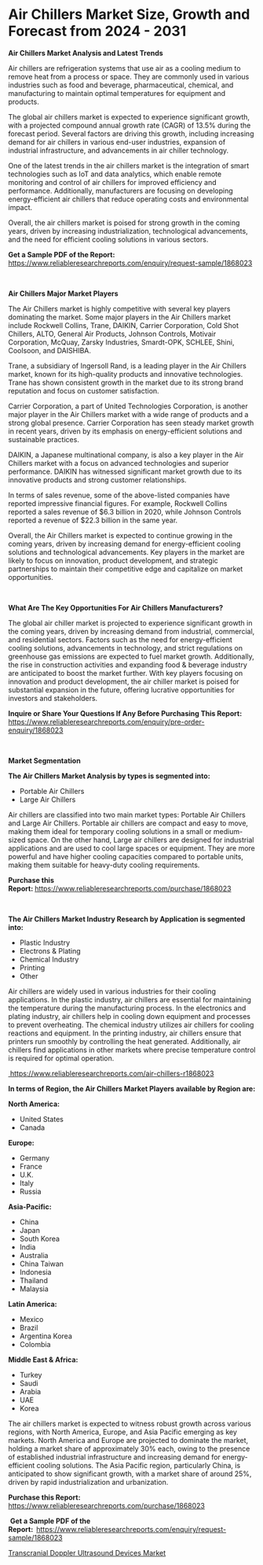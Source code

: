 <p><h1>Air Chillers Market Size, Growth and Forecast from 2024 - 2031</h1></p><p><strong>Air Chillers Market Analysis and Latest Trends</strong></p>
<p><p>Air chillers are refrigeration systems that use air as a cooling medium to remove heat from a process or space. They are commonly used in various industries such as food and beverage, pharmaceutical, chemical, and manufacturing to maintain optimal temperatures for equipment and products.</p><p>The global air chillers market is expected to experience significant growth, with a projected compound annual growth rate (CAGR) of 13.5% during the forecast period. Several factors are driving this growth, including increasing demand for air chillers in various end-user industries, expansion of industrial infrastructure, and advancements in air chiller technology. </p><p>One of the latest trends in the air chillers market is the integration of smart technologies such as IoT and data analytics, which enable remote monitoring and control of air chillers for improved efficiency and performance. Additionally, manufacturers are focusing on developing energy-efficient air chillers that reduce operating costs and environmental impact.</p><p>Overall, the air chillers market is poised for strong growth in the coming years, driven by increasing industrialization, technological advancements, and the need for efficient cooling solutions in various sectors.</p></p>
<p><strong>Get a Sample PDF of the Report:&nbsp;</strong> <a href="https://www.reliableresearchreports.com/enquiry/request-sample/1868023">https://www.reliableresearchreports.com/enquiry/request-sample/1868023</a></p>
<p>&nbsp;</p>
<p><strong>Air Chillers Major Market Players</strong></p>
<p><p>The Air Chillers market is highly competitive with several key players dominating the market. Some major players in the Air Chillers market include Rockwell Collins, Trane, DAIKIN, Carrier Corporation, Cold Shot Chillers, ALTO, General Air Products, Johnson Controls, Motivair Corporation, McQuay, Zarsky Industries, Smardt-OPK, SCHLEE, Shini, Coolsoon, and DAISHIBA.</p><p>Trane, a subsidiary of Ingersoll Rand, is a leading player in the Air Chillers market, known for its high-quality products and innovative technologies. Trane has shown consistent growth in the market due to its strong brand reputation and focus on customer satisfaction.</p><p>Carrier Corporation, a part of United Technologies Corporation, is another major player in the Air Chillers market with a wide range of products and a strong global presence. Carrier Corporation has seen steady market growth in recent years, driven by its emphasis on energy-efficient solutions and sustainable practices.</p><p>DAIKIN, a Japanese multinational company, is also a key player in the Air Chillers market with a focus on advanced technologies and superior performance. DAIKIN has witnessed significant market growth due to its innovative products and strong customer relationships.</p><p>In terms of sales revenue, some of the above-listed companies have reported impressive financial figures. For example, Rockwell Collins reported a sales revenue of $6.3 billion in 2020, while Johnson Controls reported a revenue of $22.3 billion in the same year.</p><p>Overall, the Air Chillers market is expected to continue growing in the coming years, driven by increasing demand for energy-efficient cooling solutions and technological advancements. Key players in the market are likely to focus on innovation, product development, and strategic partnerships to maintain their competitive edge and capitalize on market opportunities.</p></p>
<p>&nbsp;</p>
<p><strong>What Are The Key Opportunities For Air Chillers Manufacturers?</strong></p>
<p><p>The global air chiller market is projected to experience significant growth in the coming years, driven by increasing demand from industrial, commercial, and residential sectors. Factors such as the need for energy-efficient cooling solutions, advancements in technology, and strict regulations on greenhouse gas emissions are expected to fuel market growth. Additionally, the rise in construction activities and expanding food & beverage industry are anticipated to boost the market further. With key players focusing on innovation and product development, the air chiller market is poised for substantial expansion in the future, offering lucrative opportunities for investors and stakeholders.</p></p>
<p><strong>Inquire or Share Your Questions If Any Before Purchasing This Report:</strong> <a href="https://www.reliableresearchreports.com/enquiry/pre-order-enquiry/1868023">https://www.reliableresearchreports.com/enquiry/pre-order-enquiry/1868023</a></p>
<p>&nbsp;</p>
<p><strong>Market Segmentation</strong></p>
<p><strong>The Air Chillers Market Analysis by types is segmented into:</strong></p>
<p><ul><li>Portable Air Chillers</li><li>Large Air Chillers</li></ul></p>
<p><p>Air chillers are classified into two main market types: Portable Air Chillers and Large Air Chillers. Portable air chillers are compact and easy to move, making them ideal for temporary cooling solutions in a small or medium-sized space. On the other hand, Large air chillers are designed for industrial applications and are used to cool large spaces or equipment. They are more powerful and have higher cooling capacities compared to portable units, making them suitable for heavy-duty cooling requirements.</p></p>
<p><strong>Purchase this Report:&nbsp;</strong><a href="https://www.reliableresearchreports.com/purchase/1868023">https://www.reliableresearchreports.com/purchase/1868023</a></p>
<p>&nbsp;</p>
<p><strong>The Air Chillers Market Industry Research by Application is segmented into:</strong></p>
<p><ul><li>Plastic Industry</li><li>Electrons & Plating</li><li>Chemical Industry</li><li>Printing</li><li>Other</li></ul></p>
<p><p>Air chillers are widely used in various industries for their cooling applications. In the plastic industry, air chillers are essential for maintaining the temperature during the manufacturing process. In the electronics and plating industry, air chillers help in cooling down equipment and processes to prevent overheating. The chemical industry utilizes air chillers for cooling reactions and equipment. In the printing industry, air chillers ensure that printers run smoothly by controlling the heat generated. Additionally, air chillers find applications in other markets where precise temperature control is required for optimal operation.</p></p>
<p><a href="https://www.reliableresearchreports.com/air-chillers-r1868023">&nbsp;https://www.reliableresearchreports.com/air-chillers-r1868023</a></p>
<p><strong>In terms of Region, the Air Chillers Market Players available by Region are:</strong></p>
<p>
    <p> <strong> North America: </strong>
        <ul>
            <li>United States</li>
            <li>Canada</li>
        </ul>
        </p> 
    <p> <strong> Europe: </strong>
        <ul>
            <li>Germany</li>
            <li>France</li>
            <li>U.K.</li>
            <li>Italy</li>
            <li>Russia</li>
        </ul>
        </p> 
    <p> <strong> Asia-Pacific: </strong>
        <ul>
            <li>China</li>
            <li>Japan</li>
            <li>South Korea</li>
            <li>India</li>
            <li>Australia</li>
            <li>China Taiwan</li>
            <li>Indonesia</li>
            <li>Thailand</li>
            <li>Malaysia</li>
        </ul>
        </p> 
    <p> <strong> Latin America: </strong>
        <ul>
            <li>Mexico</li>
            <li>Brazil</li>
            <li>Argentina Korea</li>
            <li>Colombia</li>
        </ul>
        </p> 
    <p> <strong> Middle East & Africa: </strong>
        <ul>
            <li>Turkey</li>
            <li>Saudi</li>
            <li>Arabia</li>
            <li>UAE</li>
            <li>Korea</li>
        </ul>
    </p>
    </p>
<p><p>The air chillers market is expected to witness robust growth across various regions, with North America, Europe, and Asia Pacific emerging as key markets. North America and Europe are projected to dominate the market, holding a market share of approximately 30% each, owing to the presence of established industrial infrastructure and increasing demand for energy-efficient cooling solutions. The Asia Pacific region, particularly China, is anticipated to show significant growth, with a market share of around 25%, driven by rapid industrialization and urbanization.</p></p>
<p><strong>Purchase this Report: </strong><a href="https://www.reliableresearchreports.com/purchase/1868023">https://www.reliableresearchreports.com/purchase/1868023</a></p>
<p>&nbsp;<strong>Get a Sample PDF of the Report:&nbsp;&nbsp;</strong><a href="https://www.reliableresearchreports.com/enquiry/request-sample/1868023">https://www.reliableresearchreports.com/enquiry/request-sample/1868023</a></p>
<p><strong></strong></p>
<p><p><a href="https://meowing-canidae-761.notion.site/Transcranial-Doppler-Ultrasound-Devices-Market-Size-CAGR-Trends-2024-2030-79ff5eafb72949acab6d10ec10ecde67">Transcranial Doppler Ultrasound Devices Market</a></p></p>